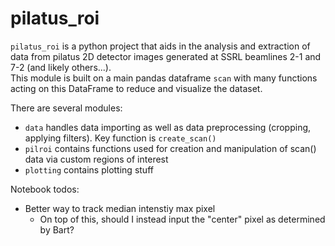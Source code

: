 # pilatus_roi

`pilatus_roi` is a python project that aids in the analysis and extraction of data from pilatus 2D detector images generated at SSRL beamlines 2-1 and 7-2 (and likely others...).  
This module is built on a main pandas dataframe `scan` with many functions acting on this DataFrame to reduce and visualize the dataset.

There are several modules:
* `data` handles data importing as well as data preprocessing (cropping, applying filters).  Key function is `create_scan()`
* `pilroi` contains functions used for creation and manipulation of scan() data via custom regions of interest
* `plotting` contains plotting stuff




Notebook todos:

* Better way to track median intenstiy max pixel
  * On top of this, should I instead input the "center" pixel as determined by Bart?